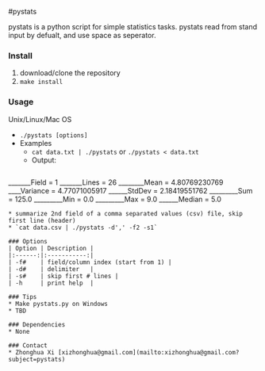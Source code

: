 #pystats

pystats is a python script for simple statistics tasks. pystats read from stand input by defualt, and use space as seperator.

### Install
1. download/clone the repository
2. `make install`

### Usage
Unix/Linux/Mac OS
 * `./pystats [options]`
 * Examples
   * `cat data.txt | ./pystats` or `./pystats < data.txt`
   * Output:
   ```
_______Field = 1
_______Lines = 26
________Mean = 4.80769230769
____Variance = 4.77071005917
______StdDev = 2.18419551762
_________Sum = 125.0
_________Min = 0.0
_________Max = 9.0
______Median = 5.0 
   ```
   * summarize 2nd field of a comma separated values (csv) file, skip first line (header)
   * `cat data.csv | ./pystats -d',' -f2 -s1`

### Options
| Option | Description |
|:------:|:-----------:|
| -f#    | field/column index (start from 1) |
| -d#    | delimiter   |
| -s#    | skip first # lines |
| -h     | print help  |

### Tips
* Make pystats.py on Windows
  * TBD 

### Dependencies
* None

### Contact
* Zhonghua Xi [xizhonghua@gmail.com](mailto:xizhonghua@gmail.com?subject=pystats)
